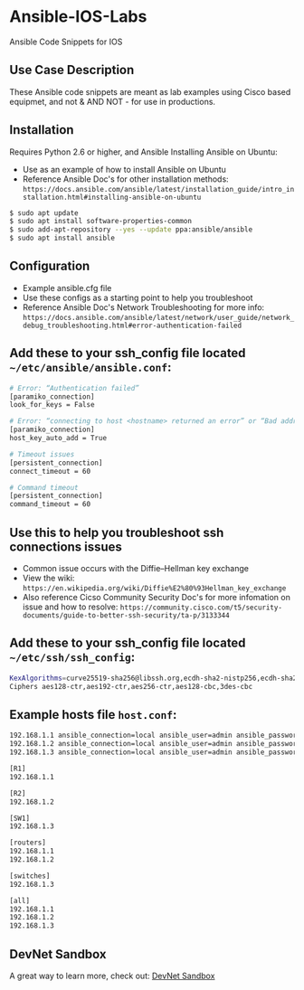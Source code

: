 # Ansible-IOS-Labs

Ansible Code Snippets for IOS

## Use Case Description

These Ansible code snippets are meant as lab examples using Cisco based equipmet, and not <bold>&  AND NOT</bold> - for use in productions. 

## Installation

Requires Python 2.6 or higher, and Ansible
Installing Ansible on Ubuntu:
- Use as an example of how to install Ansible on Ubuntu 
- Reference Ansible Doc's for other installation methods: ```https://docs.ansible.com/ansible/latest/installation_guide/intro_installation.html#installing-ansible-on-ubuntu```

```bash
$ sudo apt update
$ sudo apt install software-properties-common
$ sudo add-apt-repository --yes --update ppa:ansible/ansible
$ sudo apt install ansible
```

## Configuration

- Example ansible.cfg file
- Use these configs as a starting point to help you troubleshoot
- Reference Ansible Doc's Network Troubleshooting for more info: ```https://docs.ansible.com/ansible/latest/network/user_guide/network_debug_troubleshooting.html#error-authentication-failed```

## Add these to your ssh_config file located ```~/etc/ansible/ansible.conf```:

```bash
# Error: “Authentication failed”
[paramiko_connection]
look_for_keys = False

# Error: “connecting to host <hostname> returned an error” or “Bad address”
[paramiko_connection]
host_key_auto_add = True

# Timeout issues
[persistent_connection]
connect_timeout = 60

# Command timeout
[persistent_connection]
command_timeout = 60
```

## Use this to help you troubleshoot ssh connections issues

- Common issue occurs with the Diffie–Hellman key exchange
- View the wiki: ```https://en.wikipedia.org/wiki/Diffie%E2%80%93Hellman_key_exchange```
- Also reference Cicso Community Security Doc's for more infomation on issue and how to resolve: ```https://community.cisco.com/t5/security-documents/guide-to-better-ssh-security/ta-p/3133344```

## Add these to your ssh_config file located ```~/etc/ssh/ssh_config```:

```bash
KexAlgorithms=curve25519-sha256@libssh.org,ecdh-sha2-nistp256,ecdh-sha2-nistp384,ecdh-sha2-nistp521,diffie-hellman-group-exchange-sha256,diffie-hellman-group14-sha1,diffie-hellman-group1-sha1
Ciphers aes128-ctr,aes192-ctr,aes256-ctr,aes128-cbc,3des-cbc
```

## Example hosts file ```host.conf```:

```bash
192.168.1.1 ansible_connection=local ansible_user=admin ansible_password=cisco
192.168.1.2 ansible_connection=local ansible_user=admin ansible_password=cisco
192.168.1.3 ansible_connection=local ansible_user=admin ansible_password=cisco

[R1]
192.168.1.1

[R2]
192.168.1.2

[SW1]
192.168.1.3

[routers]
192.168.1.1
192.168.1.2

[switches]
192.168.1.3

[all]
192.168.1.1
192.168.1.2
192.168.1.3
```

## DevNet Sandbox

A great way to learn more, check out: [DevNet Sandbox](https://developer.cisco.com/site/sandbox/)
